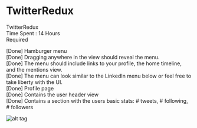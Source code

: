 # TwitterRedux  
TwitterRedux  
Time Spent : 14 Hours  
Required    
  
[Done] Hamburger menu  
[Done] Dragging anywhere in the view should reveal the menu.  
[Done] The menu should include links to your profile, the home timeline, and the mentions view.  
[Done] The menu can look similar to the LinkedIn menu below or feel free to take liberty with the UI.  
[Done] Profile page  
[Done] Contains the user header view  
[Done] Contains a section with the users basic stats: # tweets, # following, # followers    

![alt tag](http://g.recordit.co/81NFWS0VSm.gif)
